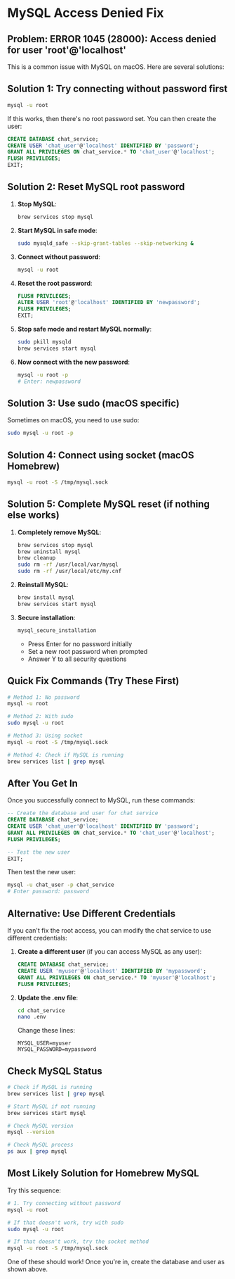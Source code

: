 # MySQL Access Denied Fix

## Problem: ERROR 1045 (28000): Access denied for user 'root'@'localhost'

This is a common issue with MySQL on macOS. Here are several solutions:

## Solution 1: Try connecting without password first

```bash
mysql -u root
```

If this works, then there's no root password set. You can then create the user:

```sql
CREATE DATABASE chat_service;
CREATE USER 'chat_user'@'localhost' IDENTIFIED BY 'password';
GRANT ALL PRIVILEGES ON chat_service.* TO 'chat_user'@'localhost';
FLUSH PRIVILEGES;
EXIT;
```

## Solution 2: Reset MySQL root password

1. **Stop MySQL**:
   ```bash
   brew services stop mysql
   ```

2. **Start MySQL in safe mode**:
   ```bash
   sudo mysqld_safe --skip-grant-tables --skip-networking &
   ```

3. **Connect without password**:
   ```bash
   mysql -u root
   ```

4. **Reset the root password**:
   ```sql
   FLUSH PRIVILEGES;
   ALTER USER 'root'@'localhost' IDENTIFIED BY 'newpassword';
   FLUSH PRIVILEGES;
   EXIT;
   ```

5. **Stop safe mode and restart MySQL normally**:
   ```bash
   sudo pkill mysqld
   brew services start mysql
   ```

6. **Now connect with the new password**:
   ```bash
   mysql -u root -p
   # Enter: newpassword
   ```

## Solution 3: Use sudo (macOS specific)

Sometimes on macOS, you need to use sudo:

```bash
sudo mysql -u root -p
```

## Solution 4: Connect using socket (macOS Homebrew)

```bash
mysql -u root -S /tmp/mysql.sock
```

## Solution 5: Complete MySQL reset (if nothing else works)

1. **Completely remove MySQL**:
   ```bash
   brew services stop mysql
   brew uninstall mysql
   brew cleanup
   sudo rm -rf /usr/local/var/mysql
   sudo rm -rf /usr/local/etc/my.cnf
   ```

2. **Reinstall MySQL**:
   ```bash
   brew install mysql
   brew services start mysql
   ```

3. **Secure installation**:
   ```bash
   mysql_secure_installation
   ```
   - Press Enter for no password initially
   - Set a new root password when prompted
   - Answer Y to all security questions

## Quick Fix Commands (Try These First)

```bash
# Method 1: No password
mysql -u root

# Method 2: With sudo
sudo mysql -u root

# Method 3: Using socket
mysql -u root -S /tmp/mysql.sock

# Method 4: Check if MySQL is running
brew services list | grep mysql
```

## After You Get In

Once you successfully connect to MySQL, run these commands:

```sql
-- Create the database and user for chat service
CREATE DATABASE chat_service;
CREATE USER 'chat_user'@'localhost' IDENTIFIED BY 'password';
GRANT ALL PRIVILEGES ON chat_service.* TO 'chat_user'@'localhost';
FLUSH PRIVILEGES;

-- Test the new user
EXIT;
```

Then test the new user:
```bash
mysql -u chat_user -p chat_service
# Enter password: password
```

## Alternative: Use Different Credentials

If you can't fix the root access, you can modify the chat service to use different credentials:

1. **Create a different user** (if you can access MySQL as any user):
   ```sql
   CREATE DATABASE chat_service;
   CREATE USER 'myuser'@'localhost' IDENTIFIED BY 'mypassword';
   GRANT ALL PRIVILEGES ON chat_service.* TO 'myuser'@'localhost';
   FLUSH PRIVILEGES;
   ```

2. **Update the .env file**:
   ```bash
   cd chat_service
   nano .env
   ```
   
   Change these lines:
   ```env
   MYSQL_USER=myuser
   MYSQL_PASSWORD=mypassword
   ```

## Check MySQL Status

```bash
# Check if MySQL is running
brew services list | grep mysql

# Start MySQL if not running
brew services start mysql

# Check MySQL version
mysql --version

# Check MySQL process
ps aux | grep mysql
```

## Most Likely Solution for Homebrew MySQL

Try this sequence:

```bash
# 1. Try connecting without password
mysql -u root

# If that doesn't work, try with sudo
sudo mysql -u root

# If that doesn't work, try the socket method
mysql -u root -S /tmp/mysql.sock
```

One of these should work! Once you're in, create the database and user as shown above.
